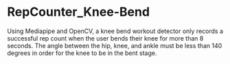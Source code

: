 # RepCounter_Knee-Bend
Using Mediapipe and OpenCV, a knee bend workout detector only records a successful rep count when the user bends their knee for more than 8 seconds. The angle between the hip, knee, and ankle must be less than 140 degrees in order for the knee to be in the bent stage.
